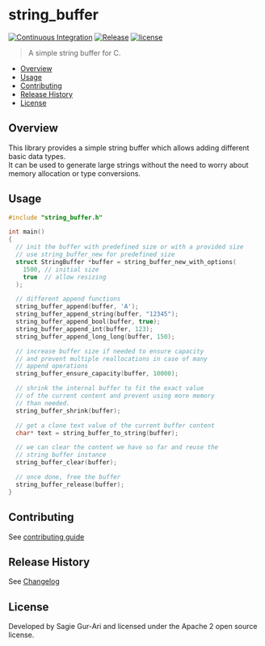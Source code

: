 # string_buffer

[![Continuous Integration](https://github.com/sagiegurari/c_string_buffer/workflows/Continuous%20Integration/badge.svg?branch=master)](https://github.com/sagiegurari/c_string_buffer/actions)
[![Release](https://img.shields.io/github/v/release/sagiegurari/c_string_buffer)](https://github.com/sagiegurari/c_string_buffer/releases)
[![license](https://img.shields.io/github/license/sagiegurari/c_string_buffer.svg)](https://github.com/sagiegurari/c_string_buffer/blob/master/LICENSE)

> A simple string buffer for C.

* [Overview](#overview)
* [Usage](#usage)
* [Contributing](.github/CONTRIBUTING.md)
* [Release History](CHANGELOG.md)
* [License](#license)

<a name="overview"></a>
## Overview
This library provides a simple string buffer which allows adding different basic data types.<br>
It can be used to generate large strings without the need to worry about memory allocation or type conversions.

<a name="usage"></a>
## Usage

```c
#include "string_buffer.h"

int main()
{
  // init the buffer with predefined size or with a provided size
  // use string_buffer_new for predefined size
  struct StringBuffer *buffer = string_buffer_new_with_options(
    1500, // initial size
    true  // allow resizing
  );

  // different append functions
  string_buffer_append(buffer, 'A');
  string_buffer_append_string(buffer, "12345");
  string_buffer_append_bool(buffer, true);
  string_buffer_append_int(buffer, 123);
  string_buffer_append_long_long(buffer, 150);

  // increase buffer size if needed to ensure capacity
  // and prevent multiple reallocations in case of many
  // append operations
  string_buffer_ensure_capacity(buffer, 10000);

  // shrink the internal buffer to fit the exact value
  // of the current content and prevent using more memory
  // than needed.
  string_buffer_shrink(buffer);

  // get a clone text value of the current buffer content
  char* text = string_buffer_to_string(buffer);

  // we can clear the content we have so far and reuse the
  // string buffer instance
  string_buffer_clear(buffer);

  // once done, free the buffer
  string_buffer_release(buffer);
}
```

## Contributing
See [contributing guide](.github/CONTRIBUTING.md)

<a name="history"></a>
## Release History

See [Changelog](CHANGELOG.md)

<a name="license"></a>
## License
Developed by Sagie Gur-Ari and licensed under the Apache 2 open source license.
